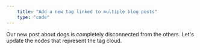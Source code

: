 ```yaml
---
    title: "Add a new tag linked to multiple blog posts"
    type: "code"
---
```


Our new post about dogs is completely disconnected from the others. Let's update the nodes that represent the tag cloud.
